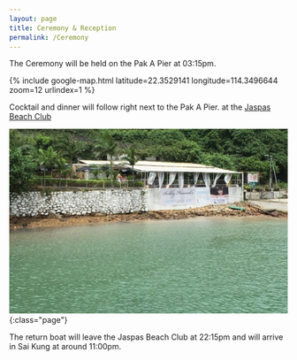 ```yaml
---
layout: page
title: Ceremony & Reception
permalink: /Ceremony
---
```


The Ceremony will be held on the Pak A Pier at 03:15pm.

{% include google-map.html latitude=22.3529141 longitude=114.3496644 zoom=12 urlindex=1 %}

Cocktail and dinner will follow right next to the Pak A Pier. 
at the [Jaspas Beach Club](http://www.casteloconcepts.com/our-venues/jaspas-beach-club)

![jbc](../img/jbc.jpg){:class="page"}

The return boat will leave the Jaspas Beach Club at 22:15pm and will arrive in Sai Kung at around 11:00pm.

<br><br>
